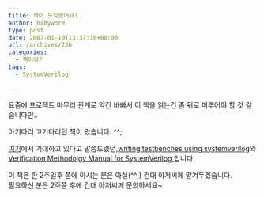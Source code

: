 ```yaml
---
title: 책이 도착했어요!
author: babyworm
type: post
date: 2007-01-10T13:37:10+00:00
url: /archives/236
categories:
  - 책이야기
tags:
  - SystemVerilog

---
```

요즘에 프로젝트 마무리 관계로 약간 바빠서 이 책을 읽는건 좀 뒤로 미루어야 할 것 같습니다만..

아기다리 고기다리던 책이 왔습니다. ^^;

<A href="http://babyworm.net/tatter/112" target=_blank>여기</A>에서 기대하고 있다고 말씀드렸던,<A href="http://www.amazon.com/Writing-Testbenches-SystemVerilog-Janick-Bergeron/dp/0387292217" target=_blank>writing testbenches using systemverilog</A>와 <A href="http://www.amazon.com/Verification-Methodology-Manual-SystemVerilog-Bergeron/dp/0387255389/ref=pd\_bxgy\_b\_text\_b/002-8733160-0060023" target=_blank>Verification Methodolgy Manual for SystemVerilog </A>입니다. 

이 책은 한 2주일후 쯤에 아시는 분은 아실(^^;) 건대 아저씨께 맡겨두겠습니다.  
필요하신 분은 2주쯤 후에 건대 아저씨께 문의하세요~